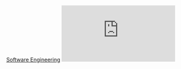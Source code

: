 [Software Engineering](https://github.com/colorstacksu/AcademicResources/blob/main/RequirementForMajors/bsswe-2023.pdf)
<embed src="https://github.com/colorstacksu/AcademicResources/blob/main/RequirementForMajors/bsswe-2023.pdf">
